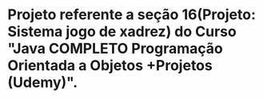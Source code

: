 # Projeto referente a seção 16(Projeto: Sistema jogo de xadrez) do Curso "Java COMPLETO Programação Orientada a Objetos +Projetos (Udemy)".
